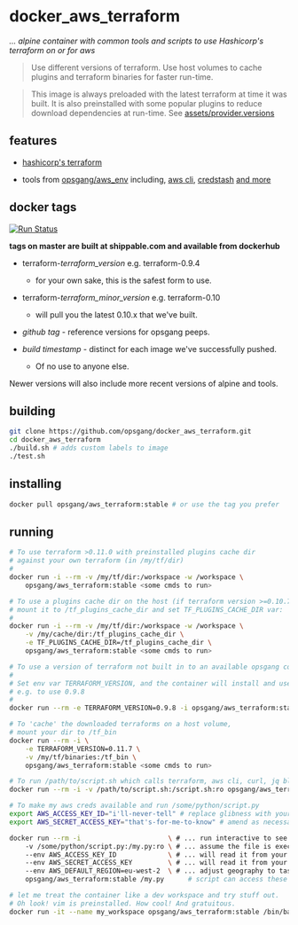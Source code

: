 [1]: https://www.terraform.io/ "Hashicorp terraform"
[2]: http://docs.aws.amazon.com/cli/latest/reference "use aws apis from cmd line"
[3]: https://github.com/fugue/credstash "credstash - store and retrieve secrets in aws"
[4]: https://github.com/opsgang/alpine_build_scripts/blob/master/install_essentials.sh "common GNU tools useful for automation"
[5]: https://github.com/opsgang/docker_aws_env "opsgang's aws_env docker image"

# docker\_aws\_terraform

_... alpine container with common tools and scripts to use Hashicorp's terraform on or for aws_

> Use different versions of terraform. Use host volumes to cache plugins and
> terraform binaries for faster run-time.

> This image is always preloaded with the latest terraform at time it was built.
> It is also preinstalled with some popular plugins to reduce download dependencies
> at run-time. See [assets/provider.versions](assets/provider.versions)

## features

* [hashicorp's terraform][1]

* tools from [opsgang/aws\_env][5] including, [aws cli][2], [credstash][3] [and more][4]

## docker tags

[![Run Status](https://api.shippable.com/projects/589913a86ee43c0f00b47cb6/badge?branch=master)](https://app.shippable.com/projects/589913a86ee43c0f00b47cb6)

**tags on master are built at shippable.com and available from dockerhub**

* terraform-_terraform\_version_ e.g. terraform-0.9.4
    - for your own sake, this is the safest form to use.

* terraform-_terraform\_minor\_version_ e.g. terraform-0.10
    - will pull you the latest 0.10.x that we've built.

* _github tag_ - reference versions for opsgang peeps.

* _build timestamp_ - distinct for each image we've successfully pushed.
    - Of no use to anyone else.

Newer versions will also include more recent versions of alpine and tools.

## building

```bash
git clone https://github.com/opsgang/docker_aws_terraform.git
cd docker_aws_terraform
./build.sh # adds custom labels to image
./test.sh
```

## installing

```bash
docker pull opsgang/aws_terraform:stable # or use the tag you prefer
```

## running

```bash
# To use terraform >0.11.0 with preinstalled plugins cache dir
# against your own terraform (in /my/tf/dir)
#
docker run -i --rm -v /my/tf/dir:/workspace -w /workspace \
    opsgang/aws_terraform:stable <some cmds to run>

# To use a plugins cache dir on the host (if terraform version >=0.10.7)
# mount it to /tf_plugins_cache_dir and set TF_PLUGINS_CACHE_DIR var:
#
docker run -i --rm -v /my/tf/dir:/workspace -w /workspace \
    -v /my/cache/dir:/tf_plugins_cache_dir \
    -e TF_PLUGINS_CACHE_DIR=/tf_plugins_cache_dir \
    opsgang/aws_terraform:stable <some cmds to run>
```

```bash
# To use a version of terraform not built in to an available opsgang container:
#
# Set env var TERRAFORM_VERSION, and the container will install and use this version.
# e.g. to use 0.9.8
#
docker run --rm -e TERRAFORM_VERSION=0.9.8 -i opsgang/aws_terraform:stable <some cmds to run>

# To 'cache' the downloaded terraforms on a host volume,
# mount your dir to /tf_bin
docker run --rm -i \
    -e TERRAFORM_VERSION=0.11.7 \
    -v /my/tf/binaries:/tf_bin \
    opsgang/aws_terraform:stable <some cmds to run>
```

```bash
# To run /path/to/script.sh which calls terraform, aws cli, curl, jq blah ...
docker run --rm -i -v /path/to/script.sh:/script.sh:ro opsgang/aws_terraform:stable /script.sh
```

```bash
# To make my aws creds available and run /some/python/script.py
export AWS_ACCESS_KEY_ID="i'll-never-tell" # replace glibness with your access key
export AWS_SECRET_ACCESS_KEY="that's-for-me-to-know" # amend as necessary

docker run --rm -i                      \ # ... run interactive to see stdout / stderr
    -v /some/python/script.py:/my.py:ro \ # ... assume the file is executable
    --env AWS_ACCESS_KEY_ID             \ # ... will read it from your env
    --env AWS_SECRET_ACCESS_KEY         \ # ... will read it from your env
    --env AWS_DEFAULT_REGION=eu-west-2  \ # ... adjust geography to taste
    opsgang/aws_terraform:stable /my.py      # script can access these env vars
```

```bash
# let me treat the container like a dev workspace and try stuff out.
# Oh look! vim is preinstalled. How cool! And gratuitous.
docker run -it --name my_workspace opsgang/aws_terraform:stable /bin/bash
```
